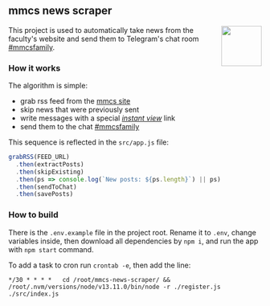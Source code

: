 ## mmcs news scraper

<img align="right" width="80" src="https://upload.wikimedia.org/wikipedia/commons/thumb/8/82/Telegram_logo.svg/768px-Telegram_logo.svg.png">

This project is used to automatically take news from the faculty's website and send them to Telegram's chat room [#mmcsfamily](https://t.me/mmcs_family).

### How it works

The algorithm is simple:
- grab rss feed from the [mmcs site](https://mmcs.sfedu.ru)
- skip news that were previously sent
- write messages with a special _[instant view](https://instantview.telegram.org/)_ link
- send them to the chat [#mmcsfamily](https://t.me/mmcs_family)

This sequence is reflected in the `src/app.js` file:

```js
grabRSS(FEED_URL)
  .then(extractPosts)
  .then(skipExisting)
  .then(ps => console.log(`New posts: ${ps.length}`) || ps)
  .then(sendToChat)
  .then(savePosts)
```

### How to build

There is the `.env.example` file in the project root. Rename it to `.env`, change variables inside, then download all dependencies by `npm i`, and run the app with `npm start` command.

To add a task to cron run `crontab -e`, then add the line:

```
*/30 * * * *   cd /root/mmcs-news-scraper/ && /root/.nvm/versions/node/v13.11.0/bin/node -r ./register.js ./src/index.js
```
